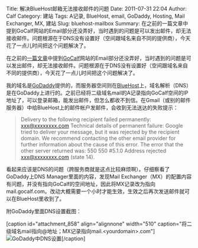 Title: 解决BlueHost邮箱无法接收邮件的问题
Date: 2011-07-31 22:04
Author: Calf
Category: 建站
Tags: A记录, BlueHost, email, GoDaddy, Hosting, Mail Exchanger, MX, 建站
Slug: bluehost-mailbox
Summary: 在之前的一篇文章中提到GoCalf网站的Email部分还没弄好，当时遇到的问题是可以发出邮件，却无法接收邮件。问题根源在于DNS没有设置好（空间跟域名来自不同的提供商），今天花了一点儿时间把这个问题解决了。

在之前的[一篇文章]({filename}../06/lets-start.md "GoCalf 建站的初始步骤")中提到[GoCalf][]网站的Email部分还没弄好，当时遇到的问题是可以发出邮件，却无法接收邮件。问题根源在于DNS没有设置好（空间跟域名来自不同的提供商），今天花了一点儿时间把这个问题解决了。

<!--more-->

我的域名是[GoDaddy][]提供的，而服务器空间则在[BlueHost][]上，域名解析（DNS）是在GoDaddy上进行的。之前已经将二级域名mail的A记录指向GoCalf空间的IP地址了，可以登录邮箱，能发出邮件，但怎么都收不到信。在Gmail（或别的邮件服务器）中给BlueHost上的邮件帐户发邮件，会收到无法送达的失败提示：

> Delivery to the following recipient failed permanently:
>      xxx@xxxxxxxx.com
>  Technical details of permanent failure:
>  Google tried to deliver your message, but it was rejected by the recipient domain. We recommend contacting the other email provider for further information about the cause of this error. The error that the other server returned was: 550 550 \#5.1.0 Address rejected xxx@xxxxxxxx.com (state 14).

看起来应该是DNS的问题（跨服务商就是这点比较麻烦啊）。仔细察看了GoDaddy上DNS Manager里面的内容，发现Mail Exchanger（MX）的配置内容有问题，并没有指向GoCalf的空间地址，因此将MX记录改为指向mail.gocalf.com。改动大概需要一个小时才能生效，生效之后再次发送邮件就可以在BlueHost里收到了。

附GoDaddy里面DNS设置截图：

[caption id="attachment_858" align="alignnone" width="510"
caption="将二级域名mail指向@地址；MX记录指向mail.&lt;yourdomain&gt;.com"]![GoDaddy中DNS设置][][/caption]

  [GoCalf]: http://www.gocalf.com/ "GoCalf"
  [GoDaddy]: http://www.godaddy.com "GoDaddy"
  [BlueHost]: http://www.bluehost.com/ "BlueHost"
  [GoDaddy中DNS设置]: http://www.gocalf.com/blog/wp-content/uploads/2011/07/godaddy_dns.png
    "godaddy_dns"
